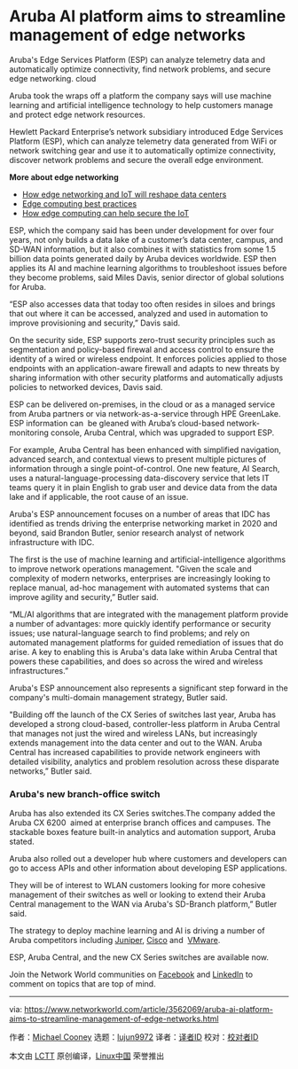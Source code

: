 [#]: collector: (lujun9972)
[#]: translator: ( )
[#]: reviewer: ( )
[#]: publisher: ( )
[#]: url: ( )
[#]: subject: (Aruba AI platform aims to streamline management of edge networks)
[#]: via: (https://www.networkworld.com/article/3562069/aruba-ai-platform-aims-to-streamline-management-of-edge-networks.html)
[#]: author: (Michael Cooney https://www.networkworld.com/author/Michael-Cooney/)

Aruba AI platform aims to streamline management of edge networks
======
Aruba's Edge Services Platform (ESP) can analyze telemetry data and automatically optimize connectivity, find network problems, and secure edge networking.
cloud

Aruba took the wraps off a platform the company says will use machine learning and artificial intelligence technology to help customers manage and protect edge network resources.

Hewlett Packard Enterprise’s network subsidiary introduced Edge Services Platform (ESP), which can analyze telemetry data generated from WiFi or network switching gear and use it to automatically optimize connectivity, discover network problems and secure the overall edge environment.

**More about edge networking**

  * [How edge networking and IoT will reshape data centers][1]
  * [Edge computing best practices][2]
  * [How edge computing can help secure the IoT][3]



ESP, which the company said has been under development for over four years, not only builds a data lake of a customer’s data center, campus, and SD-WAN information, but it also combines it with statistics from some 1.5 billion data points generated daily by Aruba devices worldwide. ESP then applies its AI and machine learning algorithms to troubleshoot issues before they become problems, said Miles Davis, senior director of global solutions for Aruba.

“ESP also accesses data that today too often resides in siloes and brings that out where it can be accessed, analyzed and used in automation to improve provisioning and security,” Davis said.

On the security side, ESP supports zero-trust security principles such as segmentation and policy-based firewal and access control to ensure the identity of a wired or wireless endpoint. It enforces policies applied to those endpoints with an application-aware firewall and adapts to new threats by sharing information with other security platforms and automatically adjusts policies to networked devices, Davis said. 

ESP can be delivered on-premises, in the cloud or as a managed service from Aruba partners or via network-as-a-service through HPE GreenLake. ESP information can  be gleaned with Aruba’s cloud-based network-monitoring console, Aruba Central, which was upgraded to support ESP.

For example, Aruba Central has been enhanced with simplified navigation, advanced search, and contextual views to present multiple pictures of information through a single point-of-control. One new feature, AI Search, uses a natural-language-processing data-discovery service that lets IT teams query it in plain English to grab user and device data from the data lake and if applicable, the root cause of an issue.

Aruba's ESP announcement focuses on a number of areas that IDC has identified as trends driving the enterprise networking market in 2020 and beyond, said Brandon Butler, senior research analyst of network infrastructure with IDC. 

The first is the use of machine learning and artificial-intelligence algorithms to improve network operations management. "Given the scale and complexity of modern networks, enterprises are increasingly looking to replace manual, ad-hoc management with automated systems that can improve agility and security,” Butler said.

“ML/AI algorithms that are integrated with the management platform provide a number of advantages: more quickly identify performance or security issues; use natural-language search to find problems; and rely on automated management platforms for guided remediation of issues that do arise. A key to enabling this is Aruba's data lake within Aruba Central that powers these capabilities, and does so across the wired and wireless infrastructures.”

Aruba's ESP announcement also represents a significant step forward in the company's multi-domain management strategy, Butler said.

"Building off the launch of the CX Series of switches last year, Aruba has developed a strong cloud-based, controller-less platform in Aruba Central that manages not just the wired and wireless LANs, but increasingly extends management into the data center and out to the WAN. Aruba Central has increased capabilities to provide network engineers with detailed visibility, analytics and problem resolution across these disparate networks,” Butler said.

### Aruba's new branch-office switch

Aruba has also extended its CX Series switches.The company added the Aruba CX 6200  aimed at enterprise branch offices and campuses. The stackable boxes feature built-in analytics and automation support, Aruba stated.

Aruba also rolled out a developer hub where customers and developers can go to access APIs and other information about developing ESP applications.

They will be of interest to WLAN customers looking for more cohesive management of their switches as well or looking to extend their Aruba Central management to the WAN via Aruba's SD-Branch platform,” Butler said.

The strategy to deploy machine learning and AI is driving a number of Aruba competitors including [Juniper][4], [Cisco][5] and  [VMware][6].

ESP, Aruba Central, and the new CX Series switches are available now.

Join the Network World communities on [Facebook][7] and [LinkedIn][8] to comment on topics that are top of mind.

--------------------------------------------------------------------------------

via: https://www.networkworld.com/article/3562069/aruba-ai-platform-aims-to-streamline-management-of-edge-networks.html

作者：[Michael Cooney][a]
选题：[lujun9972][b]
译者：[译者ID](https://github.com/译者ID)
校对：[校对者ID](https://github.com/校对者ID)

本文由 [LCTT](https://github.com/LCTT/TranslateProject) 原创编译，[Linux中国](https://linux.cn/) 荣誉推出

[a]: https://www.networkworld.com/author/Michael-Cooney/
[b]: https://github.com/lujun9972
[1]: https://www.networkworld.com/article/3291790/data-center/how-edge-networking-and-iot-will-reshape-data-centers.html
[2]: https://www.networkworld.com/article/3331978/lan-wan/edge-computing-best-practices.html
[3]: https://www.networkworld.com/article/3331905/internet-of-things/how-edge-computing-can-help-secure-the-iot.html
[4]: https://www.networkworld.com/article/3544025/junipers-big-push-ai-in-all-areas-of-enterprise-networking.html
[5]: https://www.idginsiderpro.com/article/3305327/cisco-how-ai-and-machine-learning-are-going-to-change-your-network.html
[6]: https://www.reseller.co.nz/article/670462/vmware-targets-sd-wan-management-nyansa-acquisition/
[7]: https://www.facebook.com/NetworkWorld/
[8]: https://www.linkedin.com/company/network-world
